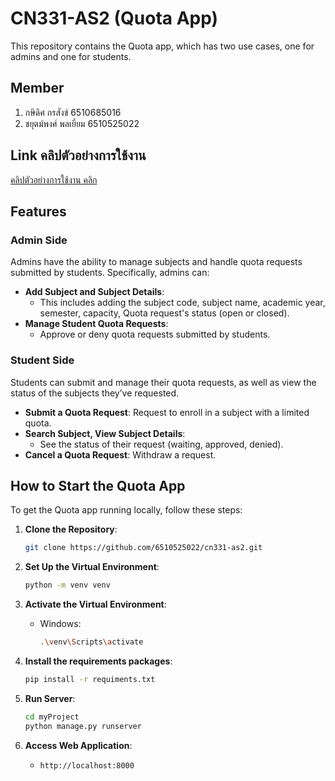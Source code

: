 # CN331-AS2 (Quota App)

This repository contains the Quota app, which has two use cases, one for admins and one for students.

## Member
1. กษิดิศ กรสังข์ 6510685016
2. ชยุตม์พงศ์ พลเยี่ยม 6510525022

## Link คลิปตัวอย่างการใช้งาน
[คลิปตัวอย่างการใช้งาน คลิก]( https://tuipied-my.sharepoint.com/:v:/g/personal/chayutpong_pon_dome_tu_ac_th/EUT9HUn32FxEplT4fA4bGZABiuhWJ9g0o4lB6eisXpkV4Q?e=XguzEE )

## Features

### Admin Side
Admins have the ability to manage subjects and handle quota requests submitted by students. Specifically, admins can:
- **Add Subject and Subject Details**:
  - This includes adding the subject code, subject name, academic year, semester, capacity, Quota request's status (open or closed).
- **Manage Student Quota Requests**:
  - Approve or deny quota requests submitted by students.

### Student Side
Students can submit and manage their quota requests, as well as view the status of the subjects they’ve requested.
- **Submit a Quota Request**: Request to enroll in a subject with a limited quota.
- **Search Subject, View Subject Details**:
  - See the status of their request (waiting, approved, denied).
- **Cancel a Quota Request**: Withdraw a request.

## How to Start the Quota App

To get the Quota app running locally, follow these steps:

1. **Clone the Repository**:
     ```bash
     git clone https://github.com/6510525022/cn331-as2.git
     ```

2. **Set Up the Virtual Environment**:
     ```bash
     python -m venv venv
     ```

3. **Activate the Virtual Environment**:
     - Windows:
       ```bash
       .\venv\Scripts\activate
       ```

4. **Install the requirements packages**:
     ```bash
     pip install -r requiments.txt
     ```

5. **Run Server**:
     ```bash
     cd myProject
     python manage.py runserver
     ```

6. **Access Web Application**:
   - `http://localhost:8000`

